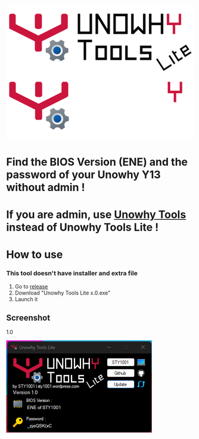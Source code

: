 ![UTLLogoB](https://raw.githubusercontent.com/STY1001/Unowhy-Tools-Lite/master/README/UTLiteLogoB.png#gh-light-mode-only)
![UTLLogoW](https://raw.githubusercontent.com/STY1001/Unowhy-Tools-Lite/master/README/UTLiteLogoW.png#gh-dark-mode-only)

# Find the BIOS Version (ENE) and the password of your Unowhy Y13 without admin !
# If you are admin, use [Unowhy Tools](https://github.com/STY1001/Unowhy-Tools) instead of Unowhy Tools Lite !

# How to use

### This tool doesn't have installer and extra file

1. Go to [release](https://github.com/STY1001/Unowhy-Tools-Lite/releases/latest)
2. Download "Unowhy Tools Lite x.0.exe"
3. Launch it

## Screenshot

1.0

![UTL](https://raw.githubusercontent.com/STY1001/Unowhy-Tools-Lite/master/README/UTL1.0.png)
